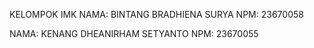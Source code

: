 KELOMPOK IMK
NAMA: BINTANG BRADHIENA SURYA
NPM: 23670058

NAMA: KENANG DHEANIRHAM SETYANTO
NPM: 23670055
